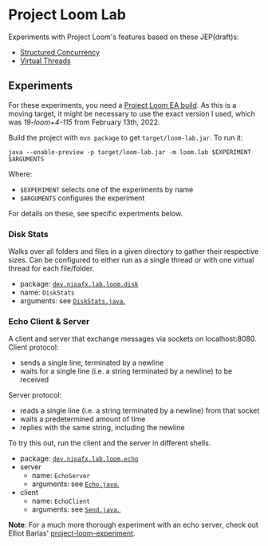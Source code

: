 # Project Loom Lab

Experiments with Project Loom's features based on these JEP(draft)s:

* [Structured Concurrency](https://openjdk.java.net/jeps/8277129)
* [Virtual Threads](https://openjdk.java.net/jeps/8277131)

## Experiments

For these experiments, you need a [Project Loom EA build](https://jdk.java.net/loom/).
As this is a moving target, it might be necessary to use the exact version I used, which was _19-loom+4-115_ from February 13th, 2022.

Build the project with `mvn package` to get `target/loom-lab.jar`.
To run it:

```
java --enable-preview -p target/loom-lab.jar -m loom.lab $EXPERIMENT $ARGUMENTS
```

Where:

* `$EXPERIMENT` selects one of the experiments by name
* `$ARGUMENTS` configures the experiment

For details on these, see specific experiments below.

### Disk Stats

Walks over all folders and files in a given directory to gather their respective sizes.
Can be configured to either run as a single thread or with one virtual thread for each file/folder.

* package: [`dev.nipafx.lab.loom.disk`](src/main/java/dev/nipafx/lab/loom/disk)
* name: `DiskStats`
* arguments: see [`DiskStats.java`.](src/main/java/dev/nipafx/lab/loom/disk/DiskStats.java)

### Echo Client & Server

A client and server that exchange messages via sockets on localhost:8080.
Client protocol:

* sends a single line, terminated by a newline
* waits for a single line (i.e. a string terminated by a newline) to be received

Server protocol:

* reads a single line (i.e. a string terminated by a newline) from that socket
* waits a predetermined amount of time
* replies with the same string, including the newline

To try this out, run the client and the server in different shells.

* package: [`dev.nipafx.lab.loom.echo`](src/main/java/dev/nipafx/lab/loom/echo)
* server
	* name: `EchoServer`
	* arguments: see [`Echo.java`.](src/main/java/dev/nipafx/lab/loom/echo/server/Echo.java)
* client
    * name: `EchoClient`
    * arguments: see [`Send.java`.](src/main/java/dev/nipafx/lab/loom/echo/client/Send.java), 

**Note**:
For a much more thorough experiment with an echo server, check out Elliot Barlas' [project-loom-experiment](https://github.com/ebarlas/project-loom-experiment).
